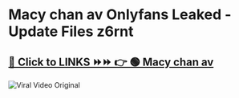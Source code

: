
 # Macy chan av Onlyfans Leaked - Update Files z6rnt

## <h2><a href="https://clipsfans.com/Macy_chan_av&ref=git">🔗 Click to LINKS ⏩⏩ 👉 🟢 Macy chan av </a></h2>

<a href="https://clipsfans.com/Macy_chan_av&ref=git" rel="nofollow" data-target="animated-image.originalLink"><img src="https://i.ibb.co.com/xMMVF88/686577567.gif" alt="Viral Video Original" style="max-width: 100%; display: inline-block;" data-target="animated-image.originalImage"></a>

